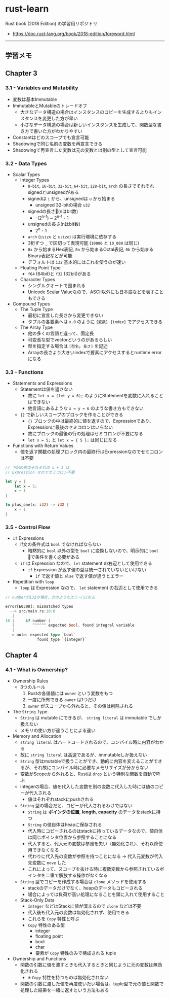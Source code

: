 # rust-learn

Rust book (2018 Edition) の学習用リポジトリ  

- https://doc.rust-lang.org/book/2018-edition/foreword.html

---

## 学習メモ

## Chapter 3

### 3.1 - Variables and Mutability

- 変数は基本Immutable
- ImmutableとMutableのトレードオフ
  - 大きなデータ構造の場合はインスタンスのコピーを生成するよりもインスタンスを変更した方が早い
  - 小さなデータ構造の場合は新しいインスタンスを生成して、関数型な書き方で書いた方がわかりやすい
- Constantはどのスコープでも宣言可能
- Shadowingで同じ名前の変数を再宣言できる
- Shadowingで再宣言した変数は元の変数とは別の型として宣言可能

### 3.2 - Data Types

- Scalar Types
  - Integer Types
    - `8-bit`, `16-bit`, `32-bit`, `64-bit`, `128-bit`, `arch` の長さでそれぞれsignedとunsignedがある
    - signedは `i` から、unsignedは `u` から始まる
      - unsigned 32-bitの場合 `u32`
    - signedの長さ(nはbit数)
      - -(2<sup>n-1</sup>) ~ 2<sup>n-1</sup> - 1
    - unsignedの長さ(nはbit数)
      - 2<sup>n</sup> - 1
    - `arch` (`isize` と `usize`) は実行環境に依存する
    - 3桁ずつ `_` で区切って表現可能 (`10000` と `10_000` は同じ)
    - `0x` から始まるHex表記, `0o` から始まるOctal表記, `0b` から始まるBinary表記などが可能
    - デフォルトは `i32` 基本的にはこれを使うのが速い
  - Floating Point Type
    - `f64` (64bit)と `f32` (32bit)がある
  - Character Types
    - シングルクオートで囲まれる
    - Unicode Scalar Valueなので、ASCII以外にも日本語などを表すこともできる
- Compound Types
  - The Tuple Type
    - 最初に宣言した長さから変更できない
    - タプルの各要素へは `x.0` のように `{変数}.{index}` でアクセスできる
  - The Array Type
    - 他の多くの言語と違って、固定長
    - 可変長な型でvectorというのがあるらしい
    - 型を指定する場合は `[型名; 長さ]` を記述
    - Arrayの長さより大きいindexで要素にアクセスするとruntime errorになる

### 3.3 - Functions

- Statements and Expressions
  - Statementは値を返さない
    - 故に `let x = (let y = 6);` のようにStatementを変数に入れることはできない
    - 他言語にあるような `x = y = 6` のような書き方もできない
  - `{}` で新しいスコープのブロックを作ることができる
    - `{}` ブロックの中は最終的に値を返すので、Expressionであり、Expressionに最後のセミコロンはいらない
    - 故にブロックの最後の行の処理はセミコロンが不要になる
    - `let x = 5;` と `let x = { 5 };` は同じになる
- Functions with Return Values
  - 値を返す関数の処理ブロック内の最終行はExpressionなのでセミコロンは不要

```rust
// 下記の例のそれぞれの x + 1 は
// Expression なのでセミコロン不要

let y = {
    let x = 5;
    x + 1
}

fn plus_one(x: i32) -> i32 {
    x + 1
}
```

### 3.5 - Control Flow

- `if` Expressions
  - if文の条件式は `bool` でなければならない
    - 暗黙的に `bool` 以外の型を `bool` に変換しないので、明示的に `bool` で条件を書く必要がある
  - `if` は Expression なので、`let` statement の右辺として使用できる
    - `if` Expression が返す値の型は統一されていないといけない
      - `if` で返す値と `else` で返す値が違うとエラー
- Repetition with `loop`
  - `loop` は Expression なので、 `let` statement の右辺として使用できる

```rust
// numberがi32の場合、次のようなエラーになる

error[E0308]: mismatched types
  --> src/main.rs:10:8
   |
10 |     if number {
   |        ^^^^^^ expected bool, found integral variable
   |
   = note: expected type `bool`
              found type `{integer}`
```

## Chapter 4

### 4.1 - What is Ownership?

- Ownership Rules
  - 3つのルール
    1. Rustの各値値には `owner` という変数をもつ
    2. 一度に所有できる `owner` は1つだけ
    3. `owner` がスコープから外れると、その値は削除される
- The `String` Type
  - `String` は mutable にできるが、 `string literal` は immutable でしか扱えない
  - メモリの使い方が違うことによる違い
- Memory and Allocation
  - `string literal` はハードコードされるので、コンパイル時に内容がわかる
  - 故に `string literal` は高速であるが、immutableしか扱えない
  - `String` 型はmutableで扱うことができ、動的に内容を変えることができるが、それ故にコンパイル時に必要なメモリサイズが分からない
  - 変数がScopeから外れると、Rustは `drop` という特別な関数を自動で呼ぶ
  - integerの場合、値を代入した変数を別の変数に代入した時には値のコピーが代入される
    - 値はそれぞれstackにpushされる
  - `String` 型の場合だと、コピーが代入されるわけではない
    - `String` は **ポインタの位置**, **length**, **capacity** のデータをstackに持つ
    - `String` の値自体はheapに保存される
    - 代入時にコピーされるのはstackに持っているデータなので、値自体は同じポインタ位置から参照することになる
    - 代入すると、代入元の変数は参照を失い（無効化され）、それ以降使用できなくなる
    - 代わりに代入先の変数が参照を持つことになる -> 代入元変数が代入先変数に `move` した
    - これによって、スコープを抜ける時に複数変数から参照されているポインタを二重で解放する操作がなくなる
  - `String` 型でコピーを作成する場合は `clone` メソッドを使用する
    - stackのデータだけでなく、heapのデータもコピーされる
    - 場合によっては負荷が高い処理になることを頭に入れて使用すること
  - Stack-Only Data
    - `Integer` などはStackに値が溜まるので `clone` などは不要
    - 代入後も代入元の変数は無効化されず、使用できる
    - これらを `Copy` 特性と呼ぶ
    - `Copy` 特性のある型
      - integer
      - floating point
      - bool
      - char
      - 要素が `Copy` 特性のみで構成される tuple
- Ownership and Functions
  - 関数の引数に値を渡すときも代入するときと同じように元の変数は無効化される
    - ※ `Copy` 特性を持つものは無効化されない
  - 関数の引数に渡した値を再度使いたい場合は、tuple型で元の値と関数で処理した結果を一緒に返すという方法もある